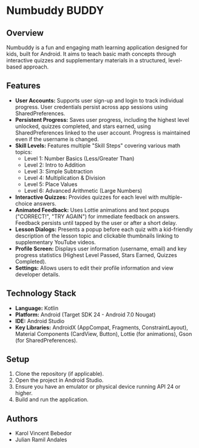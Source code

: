 # Numbuddy  BUDDY

## Overview

Numbuddy is a fun and engaging math learning application designed for kids, built for Android. It aims to teach basic math concepts through interactive quizzes and supplementary materials in a structured, level-based approach.

## Features

* **User Accounts:** Supports user sign-up and login to track individual progress. User credentials persist across app sessions using SharedPreferences.
* **Persistent Progress:** Saves user progress, including the highest level unlocked, quizzes completed, and stars earned, using SharedPreferences linked to the user account. Progress is maintained even if the username is changed.
* **Skill Levels:** Features multiple "Skill Steps" covering various math topics:
    * Level 1: Number Basics (Less/Greater Than)
    * Level 2: Intro to Addition
    * Level 3: Simple Subtraction
    * Level 4: Multiplication & Division
    * Level 5: Place Values
    * Level 6: Advanced Arithmetic (Large Numbers)
* **Interactive Quizzes:** Provides quizzes for each level with multiple-choice answers.
* **Animated Feedback:** Uses Lottie animations and text popups ("CORRECT!", "TRY AGAIN") for immediate feedback on answers. Feedback persists until tapped by the user or after a short delay.
* **Lesson Dialogs:** Presents a popup before each quiz with a kid-friendly description of the lesson topic and clickable thumbnails linking to supplementary YouTube videos.
* **Profile Screen:** Displays user information (username, email) and key progress statistics (Highest Level Passed, Stars Earned, Quizzes Completed).
* **Settings:** Allows users to edit their profile information and view developer details.

## Technology Stack

* **Language:** Kotlin
* **Platform:** Android (Target SDK 24 - Android 7.0 Nougat)
* **IDE:** Android Studio
* **Key Libraries:** AndroidX (AppCompat, Fragments, ConstraintLayout), Material Components (CardView, Button), Lottie (for animations), Gson (for SharedPreferences).

## Setup

1.  Clone the repository (if applicable).
2.  Open the project in Android Studio.
3.  Ensure you have an emulator or physical device running API 24 or higher.
4.  Build and run the application.

## Authors

* Karol Vincent Bebedor
* Julian Ramil Andales
